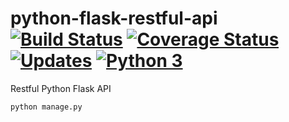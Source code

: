 # python-flask-restful-api [![Build Status](https://travis-ci.org/akashtalole/python-flask-restful-api.svg?branch=master)](https://travis-ci.org/akashtalole/python-flask-restful-api) [![Coverage Status](https://coveralls.io/repos/github/akashtalole/python-flask-restful-api/badge.svg?branch=master)](https://coveralls.io/github/akashtalole/python-flask-restful-api?branch=master) [![Updates](https://pyup.io/repos/github/akashtalole/python-flask-restful-api/shield.svg)](https://pyup.io/repos/github/akashtalole/python-flask-restful-api/) [![Python 3](https://pyup.io/repos/github/akashtalole/python-flask-restful-api/python-3-shield.svg)](https://pyup.io/repos/github/akashtalole/python-flask-restful-api/)


Restful Python Flask API

```
python manage.py 
```

